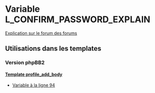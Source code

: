 # Variable L_CONFIRM_PASSWORD_EXPLAIN
[Explication sur le forum des forums](http://forum.forumactif.com/t294113-listing-des-variables#L_CONFIRM_PASSWORD_EXPLAIN)
## Utilisations dans les templates
### Version phpBB2
#### [Template profile_add_body](subsilver/profile_add_body.md)
* [Variable à la ligne 94](../subsilver/profile_add_body.tpl#L94)